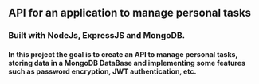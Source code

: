 ## API for an application to manage personal tasks

### Built with NodeJs, ExpressJS and MongoDB.

#### In this project the goal is to create an API to manage personal tasks, storing data in a MongoDB DataBase and implementing some features such as password encryption, JWT authentication, etc.
